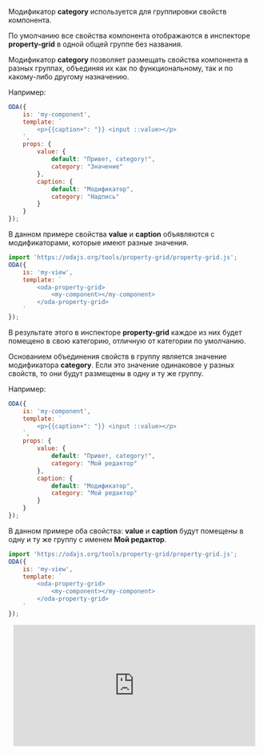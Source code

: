 Модификатор **category** используется для группировки свойств компонента.

По умолчанию все свойства компонента отображаются в инспекторе **property-grid** в одной общей группе без названия.

Модификатор **category** позволяет размещать свойства компонента в разных группах, объединяя их как по функциональному, так и по какому-либо другому назначению.

Например:

```javascript _run_line_edit_console_[my-component.js]
ODA({
    is: 'my-component',
    template: `
        <p>{{caption+": "}} <input ::value></p>
    `,
    props: {
        value: {
            default: "Привет, category!",
            category: "Значение"
        },
        caption: {
            default: "Модификатор",
            category: "Надпись"
        }
    }
});
```

В данном примере свойства **value** и **caption** объявляются с модификаторами, которые имеют разные значения.

```javascript _run_line_edit_console_loadoda_[my-view.js]_{my-component.js}_h=200_
import 'https://odajs.org/tools/property-grid/property-grid.js';
ODA({
    is: 'my-view',
    template: `
        <oda-property-grid>
            <my-component></my-component>
        </oda-property-grid>
    `
});
```

В результате этого в инспекторе **property-grid** каждое из них будет помещено в свою категорию, отличную от категории по умолчанию.

Основанием объединения свойств в группу является значение модификатора **category**. Если это значение одинаковое у разных свойств, то они будут размещены в одну и ту же группу.

Например:

```javascript _run_line_edit_console_[my-component.js]
ODA({
    is: 'my-component',
    template: `
        <p>{{caption+": "}} <input ::value></p>
    `,
    props: {
        value: {
            default: "Привет, category!",
            category: "Мой редактор"
        },
        caption: {
            default: "Модификатор",
            category: "Мой редактор"
        }
    }
});
```

В данном примере оба свойства: **value** и **caption** будут помещены в одну и ту же группу с именем **Мой редактор**.

```javascript _run_line_edit_console_loadoda_[my-view.js]_{my-component.js}_h=200_
import 'https://odajs.org/tools/property-grid/property-grid.js';
ODA({
    is: 'my-view',
    template: `
        <oda-property-grid>
            <my-component></my-component>
        </oda-property-grid>
    `
});
```

<div style="position:relative;padding-bottom:48%; margin:10px">
    <iframe src="https://www.youtube.com/embed/v4vUdahafPk?start=0" frameborder="0" allow="accelerometer; autoplay; encrypted-media; gyroscope; picture-in-picture" allowfullscreen 
    	style="position:absolute;width:100%;height:100%;"></iframe>
</div>

